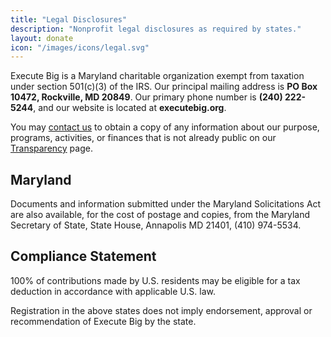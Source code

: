 ```yaml
---
title: "Legal Disclosures"
description: "Nonprofit legal disclosures as required by states." 
layout: donate
icon: "/images/icons/legal.svg"
---
```


Execute Big is a Maryland charitable organization exempt from taxation under section 501(c)(3) of the IRS. Our principal mailing address is **PO Box 10472, Rockville, MD 20849**. Our primary phone number is **(240) 222-5244**, and our website is located at **executebig.org**. 

You may [contact us](/contact) to obtain a copy of any information about our purpose, programs, activities, or finances that is not already public on our [Transparency](/transparency) page. 

## Maryland

Documents and information submitted under the Maryland Solicitations Act are also available, for the cost of postage and copies, from the Maryland Secretary of State, State House, Annapolis MD 21401, (410) 974-5534.

## Compliance Statement

100% of contributions made by U.S. residents may be eligible for a tax deduction in accordance with applicable U.S. law.

Registration in the above states does not imply endorsement, approval or recommendation of Execute Big by the state.